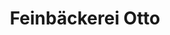 ---
title: "Feinbäckerei Otto"
url: /olbersdorf/feinbaeckerei-otto-julius-ringehan-strasse/
shop: Bäckerei
---